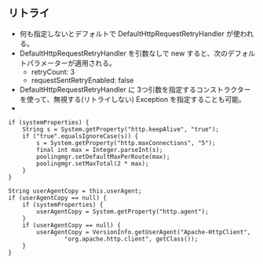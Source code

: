 
## リトライ

* 何も指定しないとデフォルトで DefaultHttpRequestRetryHandler が使われる。
* DefaultHttpRequestRetryHandler を引数なしで new すると、次のデフォルトパラメーターが適用される。
  * retryCount: 3
  * requestSentRetryEnabled: false
* DefaultHttpRequestRetryHandler に 3つ引数を指定するコンストラクターを使って、無視する(リトライしない) Exception を指定することも可能。
* 


```
if (systemProperties) {
    String s = System.getProperty("http.keepAlive", "true");
    if ("true".equalsIgnoreCase(s)) {
        s = System.getProperty("http.maxConnections", "5");
        final int max = Integer.parseInt(s);
        poolingmgr.setDefaultMaxPerRoute(max);
        poolingmgr.setMaxTotal(2 * max);
    }
}
```

```
String userAgentCopy = this.userAgent;
if (userAgentCopy == null) {
    if (systemProperties) {
        userAgentCopy = System.getProperty("http.agent");
    }
    if (userAgentCopy == null) {
        userAgentCopy = VersionInfo.getUserAgent("Apache-HttpClient",
                "org.apache.http.client", getClass());
    }
}
```

